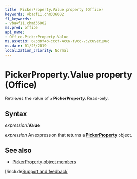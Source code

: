 ```yaml
---
title: PickerProperty.Value property (Office)
keywords: vbaof11.chm336002
f1_keywords:
- vbaof11.chm336002
ms.prod: office
api_name:
- Office.PickerProperty.Value
ms.assetid: 653dbf4b-cccf-4c06-f9cc-7d2c69ec106c
ms.date: 01/22/2019
localization_priority: Normal
---
```



# PickerProperty.Value property (Office)

Retrieves the value of a **PickerProperty**. Read-only.


## Syntax

_expression_.**Value**

_expression_ An expression that returns a **[PickerProperty](Office.PickerProperty.md)** object.


## See also

- [PickerProperty object members](overview/Library-Reference/pickerproperty-members-office.md)



[!include[Support and feedback](~/includes/feedback-boilerplate.md)]
